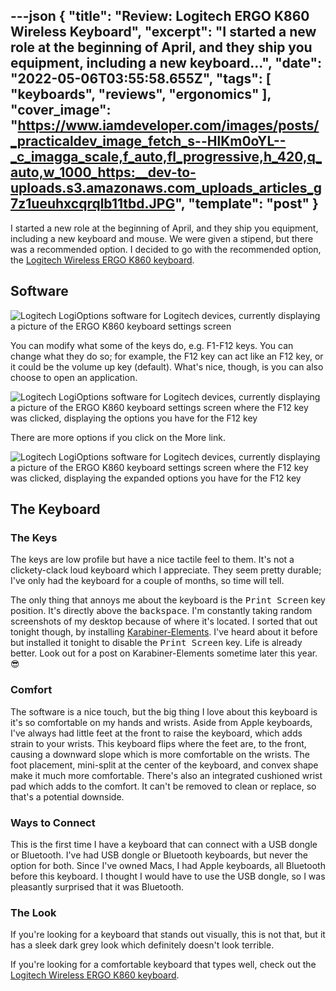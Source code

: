 ---json
{
  "title": "Review: Logitech ERGO K860 Wireless Keyboard",
  "excerpt": "I started a new role at the beginning of April, and they ship you equipment, including a new keyboard...",
  "date": "2022-05-06T03:55:58.655Z",
  "tags": [
    "keyboards",
    "reviews",
    "ergonomics"
  ],
  "cover_image": "https://www.iamdeveloper.com/images/posts/_practicaldev_image_fetch_s--HlKm0oYL--_c_imagga_scale,f_auto,fl_progressive,h_420,q_auto,w_1000_https:__dev-to-uploads.s3.amazonaws.com_uploads_articles_g7z1ueuhxcqrqlb11tbd.JPG",
  "template": "post"
}
---

I started a new role at the beginning of April, and they ship you equipment, including a new keyboard and mouse. We were given a stipend, but there was a recommended option. I decided to go with the recommended option, the [Logitech Wireless ERGO K860 keyboard](https://www.logitech.com/en-ca/products/keyboards/k860-split-ergonomic.920-009166.html).

## Software

![Logitech LogiOptions software for Logitech devices, currently displaying a picture of the ERGO K860 keyboard settings screen](https://www.iamdeveloper.com/images/posts/_uploads_articles_npt3fthk51vvi162ismz.png)

You can modify what some of the keys do, e.g. F1-F12 keys. You can change what they do so; for example, the F12 key can act like an F12 key, or it could be the volume up key (default). What's nice, though, is you can also choose to open an application.
 
![Logitech LogiOptions software for Logitech devices, currently displaying a picture of the ERGO K860 keyboard settings screen where the F12 key was clicked, displaying the options you have for the F12 key](https://www.iamdeveloper.com/images/posts/_uploads_articles_1u16uxq6guqv7jumn57y.png)

There are more options if you click on the More link.

![Logitech LogiOptions software for Logitech devices, currently displaying a picture of the ERGO K860 keyboard settings screen where the F12 key was clicked, displaying the expanded options you have for the F12 key](https://www.iamdeveloper.com/images/posts/_uploads_articles_krwnaic4tu6414b5omjx.png)

## The Keyboard

### The Keys

The keys are low profile but have a nice tactile feel to them. It's not a clickety-clack loud keyboard which I appreciate. They seem pretty durable; I've only had the keyboard for a couple of months, so time will tell.

The only thing that annoys me about the keyboard is the <kbd>Print Screen</kbd> key position. It's directly above the <kbd>backspace</kbd>. I'm constantly taking random screenshots of my desktop because of where it's located. I sorted that out tonight though, by installing [Karabiner-Elements](https://karabiner-elements.pqrs.org/). I've heard about it before but installed it tonight to disable the <kbd>Print Screen</kbd> key. Life is already better. Look out for a post on Karabiner-Elements sometime later this year. 😎

### Comfort

The software is a nice touch, but the big thing I love about this keyboard is it's so comfortable on my hands and wrists. Aside from Apple keyboards, I've always had little feet at the front to raise the keyboard, which adds strain to your wrists. This keyboard flips where the feet are, to the front, causing a downward slope which is more comfortable on the wrists. The foot placement, mini-split at the center of the keyboard, and convex shape make it much more comfortable. There's also an integrated cushioned wrist pad which adds to the comfort. It can't be removed to clean or replace, so that's a potential downside.

### Ways to Connect

This is the first time I have a keyboard that can connect with a USB dongle or Bluetooth. I've had USB dongle or Bluetooth keyboards, but never the option for both. Since I've owned Macs, I had Apple keyboards, all Bluetooth before this keyboard. I thought I would have to use the USB dongle, so I was pleasantly surprised that it was Bluetooth.

### The Look

If you're looking for a keyboard that stands out visually, this is not that, but it has a sleek dark grey look which definitely doesn't look terrible.

If you're looking for a comfortable keyboard that types well, check out the [Logitech Wireless ERGO K860 keyboard](https://www.logitech.com/en-ca/products/keyboards/k860-split-ergonomic.920-009166.html).
